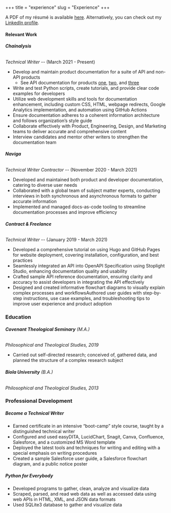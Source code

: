 +++
title = "experience"
slug = "Experience"
+++

A PDF of my résumé is available [here](/files/Nathan_Laux-Resume-2023.pdf). Alternatively, you can check out my [LinkedIn profile](https://www.linkedin.com/in/nathanlaux/).


#### Relevant Work

###### **Chainalysis**

*Technical Writer* -- (March 2021 - Present)
+ Develop and maintain product documentation for a suite of API and non-API products
  + See API documentation for products [one](https://docs.chainalysis.com/api/kyt/), [two](https://docs.chainalysis.com/api/address-screening/), and [three](https://docs.chainalysis.com/api/sanctions/)
+ Write and test Python scripts, create tutorials, and provide clear code examples for developers
+ Utilize web development skills and tools for documentation enhancement, including custom CSS, HTML, webpage redirects, Google Analytics implementation, and automation using GitHub Actions
+ Ensure documentation adheres to a coherent information architecture and follows organization’s style guide
+ Collaborate effectively with Product, Engineering, Design, and Marketing teams to deliver accurate and comprehensive content
+ Interview candidates and mentor other writers to strengthen the documentation team


###### **Naviga**

*Technical Writer Contractor* -- (November 2020 - March 2021)
+ Developed and maintained both product and developer documentation, catering to diverse user needs
+ Collaborated with a global team of subject matter experts, conducting interviews in both synchronous and asynchronous formats to gather accurate information
+ Implemented and managed docs-as-code tooling to streamline documentation processes and improve efficiency

###### **Contract & Freelance**

*Technical Writer* -- (January 2019 - March 2021)
+ Developed a comprehensive tutorial on using Hugo and GitHub Pages for website deployment, covering installation, configuration, and best practices
+ Seamlessly integrated an API into OpenAPI Specification using Stoplight Studio, enhancing documentation quality and usability
+ Crafted sample API reference documentation, ensuring clarity and accuracy to assist developers in integrating the API effectively
+ Designed and created informative flowchart diagrams to visually explain complex processes and workflowsAuthored user guides with step-by-step instructions, use case examples, and troubleshooting tips to improve user experience and product adoption

### Education

###### **Covenant Theological Seminary** (M.A.)
*Philosophical and Theological Studies, 2019*

  + Carried out self-directed research; conceived of, gathered data, and planned the structure of a complex research subject


###### **Biola University** (B.A.)
*Philosophical and Theological Studies, 2013*

### Professional Development

##### **Become a Technical Writer**
  + Earned certificate in an intensive “boot-camp” style course, taught by a distinguished technical writer
  + Configured and used easyDITA, LucidChart, Snagit, Canva, Confluence, Salesforce, and a customized MS Word template
  + Deployed the latest tools and techniques for writing and editing with a special emphasis on writing procedures
  + Created a sample Salesforce user guide, a Salesforce flowchart diagram, and a public notice poster


##### **Python for Everybody**

  + Developed programs to gather, clean, analyze and visualize data
  + Scraped, parsed, and read web data as well as accessed data using web APIs in HTML, XML, and JSON data formats
  + Used SQLite3 database to gather and visualize data
